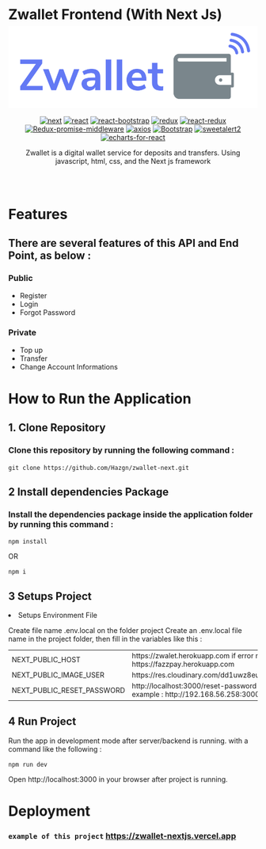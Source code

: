 # Zwallet Frontend (With Next Js)

<div style="text-align:center;position:relative; bottom:43px;margin-top:50px;" align="center">

<img src='src/assets/img/Zwallet.png' width='auto' />

[![next](https://img.shields.io/npm/v/next?label=next)](https://nextjs.org)
[![react](https://img.shields.io/npm/v/react?label=react)](https://reactjs.org)
[![react-bootstrap](https://img.shields.io/npm/v/react-bootstrap?label=react-bootstrap)](https://react-bootstrap.github.io/getting-started/introduction)
[![redux](https://img.shields.io/npm/v/redux?label=redux)](https://www.npmjs.com/package/redux)
[![react-redux](https://img.shields.io/npm/v/react-redux?label=react-redux)](https://www.npmjs.com/package/react-redux)
[![Redux-promise-middleware](https://img.shields.io/npm/v/redux-promise-middleware?label=redux-promise-middleware)](https://www.npmjs.com/package/redux-promise-middleware)
[![axios](https://img.shields.io/badge/axios-0.24.0-blue)](https://www.npmjs.com/package/axios)
[![Bootstrap](https://img.shields.io/npm/v/bootstrap?label=bootstrap)](https://www.npmjs.com/package/bootstrap)
[![sweetalert2](https://img.shields.io/npm/v/sweetalert2?label=sweetalert2)](https://www.npmjs.com/package/sweetalert2)
[![echarts-for-react](https://img.shields.io/npm/v/echarts-for-react?label=echarts-for-react)](https://www.npmjs.com/package/echarts-for-react)

Zwallet is a digital wallet service for deposits and transfers. Using javascript, html, css, and the Next js framework

</div>

# Features

## There are several features of this API and End Point, as below :

### Public
<ul>
<li>Register</li>
<li>Login</li>
<li>Forgot Password</li>
</ul>

### Private
<ul>
<li>Top up</li>
<li>Transfer</li>
<li>Change Account Informations</li>
</ul>

#  How to Run the Application

## 1. Clone Repository

### Clone this repository by running the following command :

```
git clone https://github.com/Hazgn/zwallet-next.git
```

## 2 Install dependencies Package

### Install the dependencies package inside the application folder by running this command :

```
npm install
```

OR

```
npm i
```

## 3 Setups Project

<li>Setups Environment File</li>
<p>
Create file name .env.local on the folder project
Create an .env.local file name in the project folder, then fill in the variables like this :
</p>

<table>
<tr>
<td>NEXT_PUBLIC_HOST</td>
<td>https://zwalet.herokuapp.com if error migrate to https://fazzpay.herokuapp.com</td>
</tr>
<tr>
<td>NEXT_PUBLIC_IMAGE_USER</td>
<td>https://res.cloudinary.com/dd1uwz8eu/image/upload/v1653276449</td>
</tr>
<tr>
<td>NEXT_PUBLIC_RESET_PASSWORD</td>
<td>http://localhost:3000/reset-password or your ipv4/virtual host, example : http://192.168.56.258:3000/reset-password</td>
</tr>
</table>

## 4 Run Project
Run the app in development mode after server/backend is running. with a command like the following :

```
npm run dev
```

Open http://localhost:3000 in your browser after project is running.

# Deployment

### `example of this project` <https://zwallet-nextjs.vercel.app>